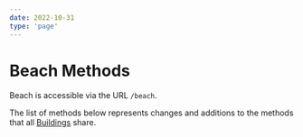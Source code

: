 ```yaml
---
date: 2022-10-31
type: 'page'
---
```


# Beach Methods

Beach is accessible via the URL `/beach`.

The list of methods below represents changes and additions to the methods that all [Buildings](/api/Buildings) share.
